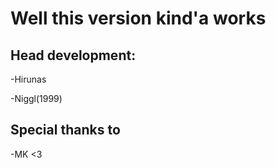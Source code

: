 # Well this version kind'a works

## Head development:
-Hirunas

-Niggl(1999)

## Special thanks to
-MK <3
